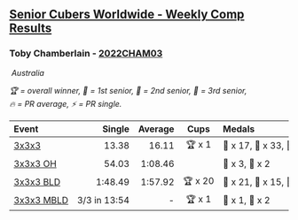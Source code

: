 <style>table {white-space: nowrap;}</style>
<link rel="stylesheet" type="text/css" href="/scw-comp/css/flags.css" />

## [Senior Cubers Worldwide - Weekly Comp Results](/scw-comp/results/)
### Toby Chamberlain - [2022CHAM03](https://www.worldcubeassociation.org/persons/2022CHAM03)

<i class="flag flag-AU" />&nbsp;Australia

<span style="white-space: nowrap;">🏆 = overall winner</span>, <span style="white-space: nowrap;">🥇 = 1st senior</span>, <span style="white-space: nowrap;">🥈 = 2nd senior</span>, <span style="white-space: nowrap;">🥉 = 3rd senior</span>, <span style="white-space: nowrap;">🔥 = PR average</span>, <span style="white-space: nowrap;">⚡ = PR single</span>.

| Event | Single | Average | Cups | Medals | Achievements|
| :-- | --: | --: | :--: | :-- | :-- |
| [3x3x3](333.md) | 13.38 | 16.11 | 🏆 x 1 | 🥇 x 17, 🥈 x 33, 🥉 x 25 | 🔥 x 16, ⚡ x 13 |
| [3x3x3 OH](333oh.md) | 54.03 | 1:08.46 |  | 🥈 x 3, 🥉 x 2 | 🔥 x 2, ⚡ x 1 |
| [3x3x3 BLD](333bf.md) | 1:48.49 | 1:57.92 | 🏆 x 20 | 🥇 x 21, 🥈 x 15, 🥉 x 6 | 🔥 x 3, ⚡ x 9 |
| [3x3x3 MBLD](333mbf.md) | 3/3 in 13:54 | - | 🏆 x 1 | 🥇 x 1, 🥉 x 2 | ⚡ x 3 |

<!-- Global site tag (gtag.js) - Google Analytics -->
<script async src="https://www.googletagmanager.com/gtag/js?id=UA-86348435-3"></script>
<script>window.dataLayer = window.dataLayer || []; function gtag() {dataLayer.push(arguments);} gtag('js', new Date()); gtag('config', 'UA-86348435-3');</script>
